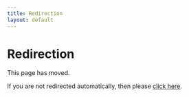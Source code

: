 ```yaml
---
title: Redirection
layout: default
---
```

# Redirection

This page has moved.

If you are not redirected automatically, then please [click here](/pages/software-architecture.html).
